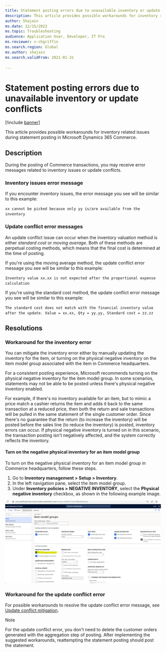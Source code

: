 ```yaml
---
title: Statement posting errors due to unavailable inventory or update conflicts
description: This article provides possible workarounds for inventory related issues during statement posting in Microsoft Dynamics 365 Commerce.
author: Shajain
ms.date: 12/15/2022
ms.topic: Troubleshooting
audience: Application User, Developer, IT Pro
ms.reviewer: v-chgriffin
ms.search.region: Global
ms.author: shajain
ms.search.validFrom: 2021-01-31

---
```


# Statement posting errors due to unavailable inventory or update conflicts

[!include [banner](../../includes/banner.md)]

This article provides possible workarounds for inventory related issues during statement posting in Microsoft Dynamics 365 Commerce.

## Description

During the posting of Commerce transactions, you may receive error messages related to inventory issues or update conflicts. 

### Inventory issues error message

If you encounter inventory issues, the error message you see will be similar to this example:

`xx cannot be picked because only yy is/are available from the inventory`

### Update conflict error messages

An update conflict issue can occur when the inventory valuation method is either *standard cost* or *moving average*. Both of these methods are perpetual costing methods, which means that the final cost is determined at the time of posting.

If you're using the moving average method, the update conflict error message you see will be similar to this example:

`Inventory value xx.xx is not expected after the proportional expense calculation`

If you're using the standard cost method, the update conflict error message you see will be similar to this example:

`The standard cost does not match with the financial inventory value after the update. Value = xx.xx, Qty = yy.yy, Standard cost = zz.zz`

## Resolutions

### Workaround for the inventory error

You can mitigate the inventory error either by manually updating the inventory for the item, or turning on the physical negative inventory on the item model group associated with the item in Commerce headquarters.

For a consistent posting experience, Microsoft recommends turning on the physical negative inventory for the item model group. In some scenarios, statements may not be able to be posted unless there's physical negative inventory enabled. 

For example, if there's no inventory available for an item, but to mimic a price match a cashier returns the item and adds it back to the same transaction at a reduced price, then both the return and sale transactions will be pulled in the same statement of the single customer order. Since there's no guarantee that the return (to increase the inventory) will be posted before the sales line (to reduce the inventory) is posted, inventory errors can occur. If physical negative inventory is turned on in this scenario, the transaction posting isn't negatively affected, and the system correctly reflects the inventory.

#### Turn on the negative physical inventory for an item model group

To turn on the negative physical inventory for an item model group in Commerce headquarters, follow these steps.

1. Go to **Inventory management \> Setup \> Inventory**.
1. In the left navigation pane, select the item model group. 
1. Under **Inventory policies \> NEGATIVE INVENTORY**, select the **Physical negative inventory** checkbox, as shown in the following example image. 
 
![Enable physical negative inventory](./media/Physical_Negative_Inventory.png)
 
### Workaround for the update conflict error

For possible workarounds to resolve the update conflict error message, see [Update conflict mitigation](/troubleshoot/dynamics-365/supply-chain/costing/update-conflict-standard-cost-moving-average-inventory-valuation).

> [!NOTE]
> For the update conflict error, you don't need to delete the customer orders generated with the aggregation step of posting. After implementing the suggested workarounds, reattempting the statement posting should post the statement.



